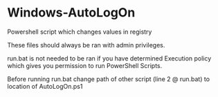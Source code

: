 # Windows-AutoLogOn
Powershell script which changes values in registry

These files should always be ran with admin privileges. 

run.bat is not needed to be ran if you have determined Execution policy which gives you permission to run PowerShell Scripts.

Before running run.bat change path of other script (line 2 @ run.bat) to location of AutoLogOn.ps1

